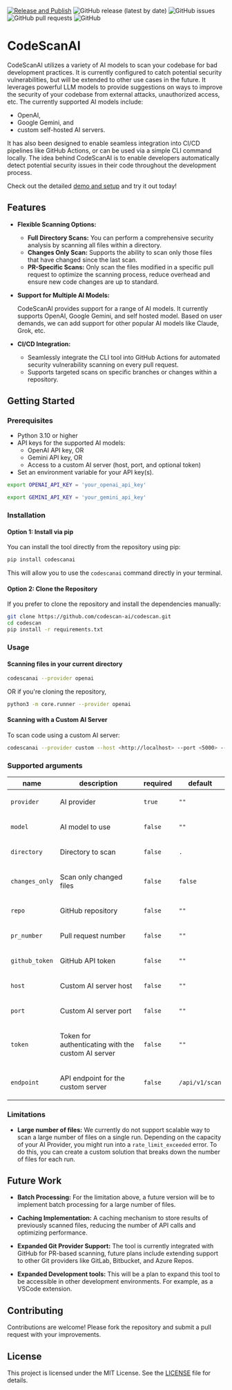 [![Release and Publish](https://github.com/codescan-ai/codescan/actions/workflows/release-publish.yml/badge.svg)](https://github.com/codescan-ai/codescan/actions/workflows/release-publish.yml)
![GitHub release (latest by date)](https://img.shields.io/github/v/release/codescan-ai/codescan)
![GitHub issues](https://img.shields.io/github/issues/codescan-ai/codescan)
![GitHub pull requests](https://img.shields.io/github/issues-pr/codescan-ai/codescan)
![GitHub](https://img.shields.io/github/license/codescan-ai/codescan)

# CodeScanAI

CodeScanAI utilizes a variety of AI models to scan your codebase for bad development practices. It is currently configured to catch potential security vulnerabilities, but will be extended to other use cases in the future. It leverages powerful LLM models to provide suggestions on ways to improve the security of your codebase from external attacks, unauthorized access, etc. The currently supported AI models include:

- OpenAI,
- Google Gemini, and
- custom self-hosted AI servers.

It has also been designed to enable seamless integration into CI/CD pipelines like GitHub Actions, or can be used via a simple CLI command locally. The idea behind CodeScanAI is to enable developers automatically detect potential security issues in their code throughout the development process.

Check out the detailed [demo and setup](https://github.com/codescan-ai/codescanai-demo) and try it out today!

## Features

- **Flexible Scanning Options:**
  - **Full Directory Scans:** You can perform a comprehensive security analysis by scanning all files within a directory.
  - **Changes Only Scan:** Supports the ability to scan only those files that have changed since the last scan.
  - **PR-Specific Scans:** Only scan the files modified in a specific pull request to optimize the scanning process, reduce overhead and ensure new code changes are up to standard.

- **Support for Multiple AI Models:**

  CodeScanAI provides support for a range of AI models. It currently supports OpenAI, Google Gemini, and self hosted model. Based on user demands, we can add support for other popular AI models like Claude, Grok, etc.

- **CI/CD Integration:**

  - Seamlessly integrate the CLI tool into GitHub Actions for automated security vulnerability scanning on every pull request.
  - Supports targeted scans on specific branches or changes within a repository.

## Getting Started

### Prerequisites

- Python 3.10 or higher
- API keys for the supported AI models:
  - OpenAI API key, OR
  - Gemini API key, OR
  - Access to a custom AI server (host, port, and optional token)
- Set an environment variable for your API key(s).

```bash
export OPENAI_API_KEY = 'your_openai_api_key'

export GEMINI_API_KEY = 'your_gemini_api_key'
```

### Installation

#### Option 1: Install via pip

You can install the tool directly from the repository using pip:

```bash
pip install codescanai
```

This will allow you to use the `codescanai` command directly in your terminal.

#### Option 2: Clone the Repository

If you prefer to clone the repository and install the dependencies manually:

```bash
git clone https://github.com/codescan-ai/codescan.git
cd codescan
pip install -r requirements.txt
```

### Usage

#### Scanning files in  your current directory

```bash
codescanai --provider openai
```
OR if you're cloning the repository,
```bash
python3 -m core.runner --provider openai
```

#### Scanning with a Custom AI Server

To scan code using a custom AI server:

```bash
codescanai --provider custom --host <http://localhost> --port <5000> --token <your_token> --directory <path/to/your/code>
```

### Supported arguments

| name           | description                                               | required | default        |
| -------------- | --------------------------------------------------------- | -------- | -------------- |
| `provider`     | <p>AI provider</p>                                        | `true`   | `""`           |
| `model`        | <p>AI model to use</p>                                    | `false`  | `""`           |
| `directory`    | <p>Directory to scan</p>                                  | `false`  | `.`            |
| `changes_only` | <p>Scan only changed files</p>                            | `false`  | `false`        |
| `repo`         | <p>GitHub repository</p>                                  | `false`  | `""`           |
| `pr_number`    | <p>Pull request number</p>                                | `false`  | `""`           |
| `github_token` | <p>GitHub API token</p>                                   | `false`  | `""`           |
| `host`         | <p>Custom AI server host</p>                              | `false`  | `""`           |
| `port`         | <p>Custom AI server port</p>                              | `false`  | `""`           |
| `token`        | <p>Token for authenticating with the custom AI server</p> | `false`  | `""`           |
| `endpoint`     | <p>API endpoint for the custom server</p>                 | `false`  | `/api/v1/scan` |

### Limitations

- **Large number of files:** We currently do not support scalable way to scan a large number of files on a single run. Depending on the capacity of your AI Provider, you might run into a `rate_limit_exceeded` error. To do this, you can create a custom solution that breaks down the number of files for each run. 

## Future Work

- **Batch Processing:** For the limitation above, a future version will be to implement batch processing for a large number of files.

- **Caching Implementation:** A caching mechanism to store results of previously scanned files, reducing the number of API calls and optimizing performance.

- **Expanded Git Provider Support:** The tool is currently integrated with GitHub for PR-based scanning, future plans include extending support to other Git providers like GitLab, Bitbucket, and Azure Repos.

- **Expanded Development tools:** This will be a plan to expand this tool to be accessible in other development environments. For example, as a VSCode extension.

## Contributing

Contributions are welcome! Please fork the repository and submit a pull request with your improvements.

## License

This project is licensed under the MIT License. See the [LICENSE](LICENSE) file for details.